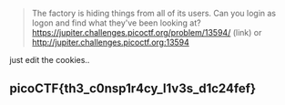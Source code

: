 >The factory is hiding things from all of its users. Can you login as logon and find what they've been looking at? https://jupiter.challenges.picoctf.org/problem/13594/ (link) or http://jupiter.challenges.picoctf.org:13594

just edit the cookies..
## picoCTF{th3_c0nsp1r4cy_l1v3s_d1c24fef}
